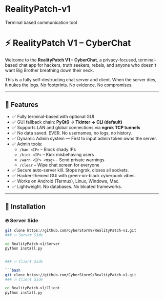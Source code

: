 # RealityPatch-v1
Terminal based communication tool 
# ⚡ RealityPatch V1 – CyberChat  

Welcome to the **RealityPatch V1 – CyberChat**, a privacy-focused, terminal-based chat app for hackers, truth seekers, rebels, and anyone who doesn't want Big Brother breathing down their neck.  

This is a fully self-destructing chat server and client. When the server dies, it nukes the logs. No footprints. No evidence. No compromises.  

---

## 🧠 Features  

- ✅ Fully terminal-based with optional GUI  
- ✅ GUI fallback chain: **PyQt6 → Tkinter → CLI (default)**  
- ✅ Supports LAN and global connections via **ngrok TCP tunnels**  
- ✅ No data saved. EVER. No usernames, no logs, no history.  
- ✅ Dynamic Admin system — First to input admin token owns the server.  
- ✅ Admin tools:  
  - `/ban <IP>` – Block shady IPs  
  - `/kick <IP>` – Kick misbehaving users  
  - `/warn <IP> <msg>` – Send private warnings  
  - `/clear` – Wipe chat screen for everyone  
- ✅ Secure auto-server kill. Stops ngrok, closes all sockets.  
- ✅ Hacker-themed GUI with green-on-black cyberpunk vibes.  
- ✅ Works on Android (Termux), Linux, Windows, Mac.  
- ✅ Lightweight. No databases. No bloated frameworks.  

---

## 🚀 Installation  

### 🔥 Server Side  

```bash
git clone https://github.com/CyberStorm9/RealityPatch-v1.git
### 🔥 Server Side  

cd RealityPatch-v1/Server
python install.py


### 🔥 Client Side  

```bash
git clone https://github.com/CyberStorm9/RealityPatch-v1.git
### 🔥 Client Side  

cd RealityPatch-v1/Client 
python install.py